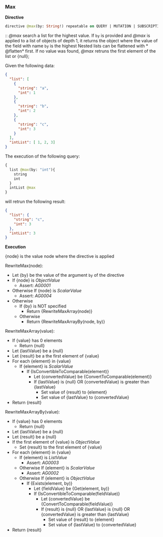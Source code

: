 ### Max

**Directive**

```graphql
directive @max(by: String!) repeatable on QUERY | MUTATION | SUBSCRIPTION | FIELD
```

:: *@max* search a list for the highest value. If `by` is provided and *@max* is applied to a list of objects of depth
1, it returns the object where the value of the field with name `by` is the highest Nested lists can be flattened with *
@flatten* first. If no value was found, *@max* retruns the first element of the list or {null};

Given the following data:

```json example
{
  "list": [
    {
      "string": "a",
      "int": 1
    },
    {
      "string": "b",
      "int": 2
    },
    {
      "string": "c",
      "int": 3
    }
  ],
  "intList": [ 1, 2, 3]
}
```

The execution of the following query:

```graphql example
{
  list @max(by: "int"){
    string
    int
  }
  intList @max
}
```

will retrun the following result:

```json example
{
  "list": {
    "string": "c",
    "int": 3
  },
  "intList": 3
}
```

**Execution**

{node} is the value node where the directive is applied

RewriteMax(node):

* Let {by} be the value of the argument `by` of the directive
* If {node} is *ObjectValue*
  * Assert: *AG0001*
* Otherwise If {node} is *ScalarValue*
  * Assert: *AG0004*
* Otherwise
  * If {by} is NOT specified
    * Return {RewriteMaxArray(node)}
  * Otherwise
    * Return {RewriteMaxArrayBy(node, by)}

RewriteMaxArray(value):
* If {value} has 0 elements
  * Return {null}
* Let {lastValue} be a {null}
* Let {result} be a the first element of {value}
* For each {element} in {value}
  * If {element} is *ScalarValue*
    * If {IsConvertibleToComparable(element)}
      * Let {convertedValue} be {ConvertToComparable(element)}
      * If {lastValue} is {null} OR {convertedValue} is greater than {lastValue}
        * Set value of {result} to {element}
        * Set value of {lastValue} to {convertedValue}
* Return {result}

RewriteMaxArrayBy(value):
* If {value} has 0 elements
  * Return {null}
* Let {lastValue} be a {null}
* Let {result} be a {null}
* If the first element of {value} is *ObjectValue*
  * Set {result} to the first element of {value}
* For each {element} in {value}
  * If {element} is *ListValue*
    * Assert: *AG0003*
  * Otherwise If {element} is *ScalarValue*
    * Assert: *AG0002*
  * Otherwise If {element} is *ObjectValue*
    * If {Exists(element, by)}
      * Let {fieldValue} be {Get(element, by)}
      * If {IsConvertibleToComparable(fieldValue)}
        * Let {convertedValue} be {ConvertToComparable(fieldValue)}
        * If {result} is {null} OR {lastValue} is {null} OR {convertedValue} is greater than {lastValue}
          * Set value of {result} to {element}
          * Set value of {lastValue} to {convertedValue}
* Return {result}
